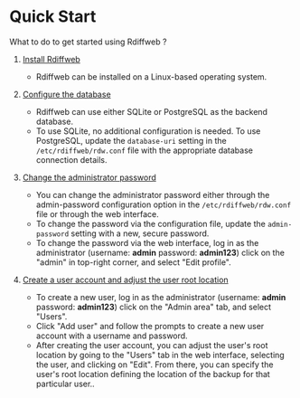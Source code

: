 # Quick Start

What to do to get started using Rdiffweb ?

1. [Install Rdiffweb](installation.md)

   * Rdiffweb can be installed on a Linux-based operating system.

2. [Configure the database](configuration.md#configure-database)

   * Rdiffweb can use either SQLite or PostgreSQL as the backend database.
   * To use SQLite, no additional configuration is needed. To use PostgreSQL, update the `database-uri` setting in the `/etc/rdiffweb/rdw.conf` file with the appropriate database connection details.

3. [Change the administrator password](configuration.md#configure-administrator-username-and-password)

   * You can change the administrator password either through the admin-password configuration option in the `/etc/rdiffweb/rdw.conf` file or through the web interface.
   * To change the password via the configuration file, update the `admin-password` setting with a new, secure password.
   * To change the password via the web interface, log in as the administrator (username: **admin** password: **admin123**) click on the "admin" in top-right corner, and select "Edit profile".

4. [Create a user account and adjust the user root location](settings.md#users-repositories)

   * To create a new user, log in as the administrator (username: **admin** password: **admin123**) click on the "Admin area" tab, and select "Users".
   * Click "Add user" and follow the prompts to create a new user account with a username and password.
   * After creating the user account, you can adjust the user's root location by going to the "Users" tab in the web interface, selecting the user, and clicking on "Edit". From there, you can specify the user's root location defining the location of the backup for that particular user..
